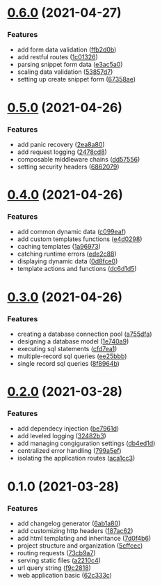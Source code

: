# [0.6.0](https://github.com/dcschmid/snippetbox/compare/v0.5.0...v0.6.0) (2021-04-27)


### Features

* add form data validation ([ffb2d0b](https://github.com/dcschmid/snippetbox/commit/ffb2d0b569cbdcd315ebcfbe1ff514b000411365))
* add restful routes ([1c01326](https://github.com/dcschmid/snippetbox/commit/1c01326a050063112c9163074edd5b4723e016ee))
* parsing snippet form data ([e3ac5a0](https://github.com/dcschmid/snippetbox/commit/e3ac5a071845bd49ff972589870f09bf01b35bde))
* scaling data validation ([53857d7](https://github.com/dcschmid/snippetbox/commit/53857d7997fb8644f85799f594303ff9c405c2cf))
* setting up create snippet form ([67358ae](https://github.com/dcschmid/snippetbox/commit/67358ae22358e0a7e6867304c3f5fec53496741d))



# [0.5.0](https://github.com/dcschmid/snippetbox/compare/v0.4.0...v0.5.0) (2021-04-26)


### Features

* add panic recovery ([2ea8a80](https://github.com/dcschmid/snippetbox/commit/2ea8a807fd069911c6f7fea132cd53d6294e8cd3))
* add request logging ([2478cd8](https://github.com/dcschmid/snippetbox/commit/2478cd8cc326daabf490128b3626e6c456ee843d))
* composable middleware chains ([dd57556](https://github.com/dcschmid/snippetbox/commit/dd57556c7ca9ebe03c4fadf5c0db2d8e717aa01e))
* setting security headers ([6862079](https://github.com/dcschmid/snippetbox/commit/68620792df41d3924fbdfb19333d2fc4f15cc85c))



# [0.4.0](https://github.com/dcschmid/snippetbox/compare/v0.3.0...v0.4.0) (2021-04-26)


### Features

* add common dynamic data ([c099eaf](https://github.com/dcschmid/snippetbox/commit/c099eafdddf329c483d4f26348132b4b3a971e5b))
* add custom templates functions ([e4d0298](https://github.com/dcschmid/snippetbox/commit/e4d0298345d1b743aad7ce52b3402df9b6079a91))
* caching templates ([1a96973](https://github.com/dcschmid/snippetbox/commit/1a96973c43a1f2fa429a97946f693fb5122800d9))
* catching runtime errors ([ede2c88](https://github.com/dcschmid/snippetbox/commit/ede2c880842dfac110ff18b30bf8173836386fb0))
* displaying dynamic data ([0d8fce0](https://github.com/dcschmid/snippetbox/commit/0d8fce0e8b5c57a59822d877c6c07f190bc00e4f))
* template actions and functions ([dc6d1d5](https://github.com/dcschmid/snippetbox/commit/dc6d1d565d7a4f3915f7f5ba51cc73b31004895f))



# [0.3.0](https://github.com/dcschmid/snippetbox/compare/v0.2.0...v0.3.0) (2021-04-26)


### Features

* creating a database connection pool ([a755dfa](https://github.com/dcschmid/snippetbox/commit/a755dfa26bd6e33de2fc5fde889b931bf9f2421b))
* designing a database model ([1e740a9](https://github.com/dcschmid/snippetbox/commit/1e740a9d42dce9e2318452546619c71f019b3899))
* executing sql statements ([cfd7ea1](https://github.com/dcschmid/snippetbox/commit/cfd7ea133365ee64c457abbf30abc3f3e97a4aed))
* multiple-record sql queries ([ee25bbb](https://github.com/dcschmid/snippetbox/commit/ee25bbbf3ef5abfe3a4d52960145905eee14de98))
* single record sql queries ([8f8964b](https://github.com/dcschmid/snippetbox/commit/8f8964bc9c740641bd8e7250f9204bf33ee4e57c))



# [0.2.0](https://github.com/dcschmid/snippetbox/compare/v0.1.0...v0.2.0) (2021-03-28)


### Features

* add dependecy injection ([be7961d](https://github.com/dcschmid/snippetbox/commit/be7961d0b82c309282c9a8943cab274ab6f904f6))
* add leveled logging ([32482b3](https://github.com/dcschmid/snippetbox/commit/32482b35bf2f9f0457ece7b8410fca32e7c356c2))
* add managing congiguration settings ([db4ed1d](https://github.com/dcschmid/snippetbox/commit/db4ed1df0c8b30bb88850426bd4693a3c4376e37))
* centralized error handling ([799a5ef](https://github.com/dcschmid/snippetbox/commit/799a5ef4e5e5407fc7ab54f9b04929a7848de464))
* isolating the application routes ([aca1cc3](https://github.com/dcschmid/snippetbox/commit/aca1cc3c3605599e0ce30c578fe93fcae5d1db19))



# 0.1.0 (2021-03-28)


### Features

* add changelog generator ([6ab1a80](https://github.com/dcschmid/snippetbox/commit/6ab1a805f3df42e86b216223f15c564db32f56f4))
* add customizing http headers ([187ac62](https://github.com/dcschmid/snippetbox/commit/187ac62878d436a334d2e6cdcddd564c3360569c))
* add html templating and inheritance ([7d0f4b6](https://github.com/dcschmid/snippetbox/commit/7d0f4b66b725bde81cb13748302c89912dea31d7))
* project structure and organization ([5cffcec](https://github.com/dcschmid/snippetbox/commit/5cffcec0acee949065273af2ff2e4fbc5deb9652))
* routing requests ([73cb9a7](https://github.com/dcschmid/snippetbox/commit/73cb9a7128a5c90df65d99dd1f6adc2905ab9017))
* serving static files ([a2210c4](https://github.com/dcschmid/snippetbox/commit/a2210c413c1027fc61ff54f323f318782818fc12))
* url query string ([f9c2818](https://github.com/dcschmid/snippetbox/commit/f9c2818600c5048e4e206008b74e149c45564cc8))
* web application basic ([62c333c](https://github.com/dcschmid/snippetbox/commit/62c333c9916b7fe796a3aa6b4e6da32f41a6040a))



